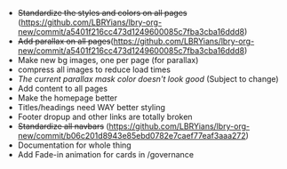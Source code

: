 - ~~Standardize the styles and colors on all pages~~ (https://github.com/LBRYians/lbry-org-new/commit/a5401f216cc473d1249600085c7fba3cba16ddd8)
- ~~Add parallax on all pages~~(https://github.com/LBRYians/lbry-org-new/commit/a5401f216cc473d1249600085c7fba3cba16ddd8)
- Make new bg images, one per page (for parallax)
- compress all images to reduce load times
- *The current parallax mask color doesn't look good* (Subject to change)
- Add content to all pages
- Make the homepage better
- Titles/headings need WAY better styling
- Footer dropup and other links are totally broken
- ~~Standardize all navbars~~ (https://github.com/LBRYians/lbry-org-new/commit/b06c201d8943e85ebd0782e7caef77eaf3aaa272)
- Documentation for whole thing
- Add Fade-in animation for cards in /governance
